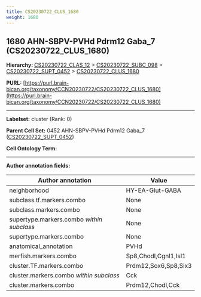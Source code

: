 ```yaml
---
title: CS20230722_CLUS_1680
weight: 1680
---
```

## 1680 AHN-SBPV-PVHd Pdrm12 Gaba_7 (CS20230722_CLUS_1680)
<b>Hierarchy: </b>
[CS20230722_CLAS_12](../CS20230722_CLAS_12) >
[CS20230722_SUBC_098](../CS20230722_SUBC_098) >
[CS20230722_SUPT_0452](../CS20230722_SUPT_0452) >
[CS20230722_CLUS_1680](../CS20230722_CLUS_1680)

**PURL:** [https://purl.brain-bican.org/taxonomy/CCN20230722/CS20230722_CLUS_1680](https://purl.brain-bican.org/taxonomy/CCN20230722/CS20230722_CLUS_1680)

---


**Labelset:** cluster (Rank: 0)

**Parent Cell Set:** 0452 AHN-SBPV-PVHd Pdrm12 Gaba_7 ([CS20230722_SUPT_0452](../CS20230722_SUPT_0452))



**Cell Ontology Term:** 

[MARKER GENES.]: #


---

[TRANSFERRED ANNOTATIONS.]: #


[AUTHOR ANNOTATION FIELDS.]: #


**Author annotation fields:**

| Author annotation | Value |
|-------------------|-------|
|neighborhood|HY-EA-Glut-GABA|
|subclass.tf.markers.combo|None|
|subclass.markers.combo|None|
|supertype.markers.combo _within subclass_|None|
|supertype.markers.combo|None|
|anatomical_annotation|PVHd|
|merfish.markers.combo|Sp8,Chodl,Cgnl1,Isl1|
|cluster.TF.markers.combo|Prdm12,Sox6,Sp8,Six3|
|cluster.markers.combo _within subclass_|Cck|
|cluster.markers.combo|Prdm12,Chodl,Cck|
